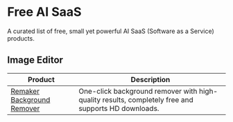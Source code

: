 # Free AI SaaS

A curated list of free, small yet powerful AI SaaS (Software as a Service) products.

## Image Editor

| Product | Description |
|--------|-------------|
| [Remaker Background Remover](https://remaker.ai/features/remove-background/) | One-click background remover with high-quality results, completely free and supports HD downloads. |
